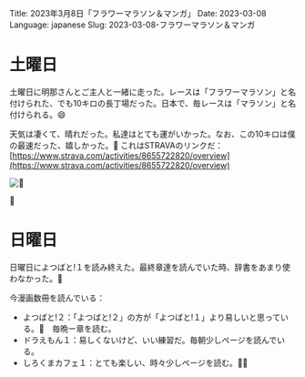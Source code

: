 Title: 2023年3月8日「フラワーマラソン＆マンガ」
Date: 2023-03-08
Language: japanese
Slug: 2023-03-08-フラワーマラソン＆マンガ

# 土曜日

土曜日に明那さんとご主人と一緒に走った。レースは「フラワーマラソン」と名付けられた、でも10キロの長丁場だった。日本で、毎レースは「マラソン」と名付けられる。😄

天気は凄くて、晴れだった。私達はとても運がいかった。なお、この10キロは僕の最速だった、嬉しかった。💪
これはSTRAVAのリンクだ：[https://www.strava.com/activities/8655722820/overview](https://www.strava.com/activities/8655722820/overview)

![🏃](https://i.imgur.com/BJ7RucM.jpg)

🏃

# 日曜日

日曜日によつばと!１を読み終えた。最終章達を読んでいた時、辞書をあまり使わなかった。🙂

今漫画数冊を読んでいる：

- よつばと!２：「よつばと!２」の方が「よつばと!１」より易しいと思っている。🤔　毎晩ー章を読む。
- ドラえもん１：易しくないけど、いい練習だ。毎朝少しページを読んでいる。
- しろくまカフェ１：とても楽しい、時々少しページを読む。🐻‍❄️